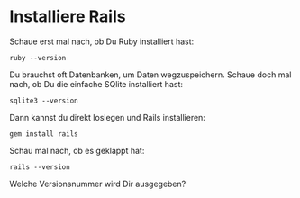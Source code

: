 # Installiere Rails

Schaue erst mal nach, ob Du Ruby installiert hast:

```
ruby --version
```

Du brauchst oft Datenbanken, um Daten wegzuspeichern. Schaue doch mal nach, ob Du die einfache SQlite installiert hast:

```
sqlite3 --version
```

Dann kannst du direkt loslegen und Rails installieren:

```
gem install rails
```

Schau mal nach, ob es geklappt hat:

```
rails --version
```

Welche Versionsnummer wird Dir ausgegeben?
